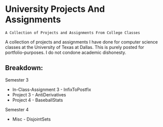 # University Projects And Assignments

`A Collection of Projects and Assignments From College Classes`

A collection of projects and assignments I have done for computer science classes at the University of Texas at Dallas. 
This is purely posted for portfolio-purposes. I do not condone academic dishonesty.

## Breakdown:

Semester 3
  - In-Class-Assignment 3 - InfixToPostfix
  - Project 3 - AntiDerivatives
  - Project 4 - BaseballStats


Semester 4
  - Misc  - DisjointSets
